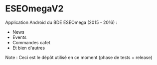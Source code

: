 # ESEOmegaV2
Application Android du BDE ESEOmega (2015 - 2016) : 
- News
- Events
- Commandes cafet
- Et bien d'autres

Note : Ceci est le dépôt utilisé en ce moment (phase de tests + release)